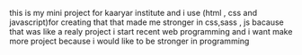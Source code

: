 this is my mini project for kaaryar institute and i use (html , css and javascript)for creating that that made me stronger in css,sass , js bacause that was like a realy project i start recent web programming and i want make more project because i would like to be stronger in programming
